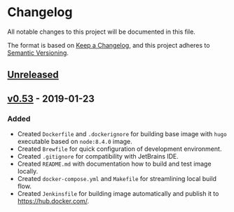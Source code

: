 # Changelog
All notable changes to this project will be documented in this file.

The format is based on [Keep a Changelog](https://keepachangelog.com/en/1.0.0/),
and this project adheres to [Semantic Versioning](https://semver.org/spec/v2.0.0.html).

## [Unreleased]

## [v0.53] - 2019-01-23
### Added
- Created `Dockerfile` and `.dockerignore` for building base image with `hugo` executable based on `node:8.4.0` image.
- Created `Brewfile` for quick configuration of development environment.
- Created `.gitignore` for compatibility with JetBrains IDE.
- Created `README.md` with documentation how to build and test image locally.
- Created `docker-compose.yml` and `Makefile` for streamlining local build flow.
- Created `Jenkinsfile` for building image automatically and publish it to https://hub.docker.com/.

[Unreleased]: https://github.com/AnchorFree/docker-hugo/compare/v0.53...HEAD
[v0.53]: https://github.com/AnchorFree/docker-hugo/compare/eafe43a613905bdabd0627759f6d5c7658b321e5...v0.53
